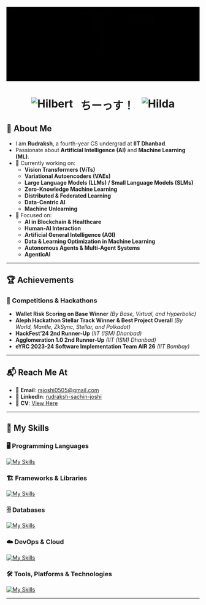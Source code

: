 <p align="center">
  <img src="github-gif.webp" width="800" height="auto" alt="Press Start To Play" />
</p>

<h1 align="center">
  <img alt="Hilbert" src="https://archives.bulbagarden.net/media/upload/a/a0/Spr_B2W2_Hilbert.png"
       style="height: 6em; vertical-align: top;" />
  &nbsp;&nbsp;ちーっす！&nbsp;&nbsp;
  <img alt="Hilda" src="https://archives.bulbagarden.net/media/upload/7/78/Spr_B2W2_Hilda.png"
       style="height: 6em; vertical-align: top;" />
</h1>

## 🧠 About Me  
- I am **Rudraksh**, a fourth-year CS undergrad at **IIT Dhanbad**.  
- Passionate about **Artificial Intelligence (AI)** and **Machine Learning (ML)**.  
- 🚀 Currently working on:  
  - **Vision Transformers (ViTs)**  
  - **Variational Autoencoders (VAEs)**  
  - **Large Language Models (LLMs) / Small Language Models (SLMs)**  
  - **Zero-Knowledge Machine Learning**  
  - **Distributed & Federated Learning**  
  - **Data-Centric AI**  
  - **Machine Unlearning**  
- 🔬 Focused on:  
  - **AI in Blockchain & Healthcare**  
  - **Human-AI Interaction**  
  - **Artificial General Intelligence (AGI)**  
  - **Data & Learning Optimization in Machine Learning**  
  - **Autonomous Agents & Multi-Agent Systems**  
  - **AgenticAI**  

---

## 🏆 Achievements  

### 🚀 Competitions & Hackathons  
- **Wallet Risk Scoring on Base Winner** *(By Base, Virtual, and Hyperbolic)*  
- **Aleph Hackathon Stellar Track Winner & Best Project Overall** *(By World, Mantle, ZkSync, Stellar, and Polkadot)*  
- **HackFest’24 2nd Runner-Up** *(IIT (ISM) Dhanbad)*  
- **Agglomeration 1.0 2nd Runner-Up** *(IIT (ISM) Dhanbad)*  
- **eYRC 2023-24 Software Implementation Team AIR 26** *(IIT Bombay)*  

---

## 📬 Reach Me At  
- 📧 **Email**: rsjoshi0505@gmail.com  
- 💼 **LinkedIn**: [rudraksh-sachin-joshi](https://www.linkedin.com/in/rudraksh-sachin-joshi-75554b202/)  
- 📄 **CV**: [View Here](https://drive.google.com/file/d/1Fln0qHTpcBtLuMO51ebSi2GF9KS6Z6C8/view?usp=sharing)

---

## 🚀 My Skills

### 🖥️ Programming Languages
[![My Skills](https://skillicons.dev/icons?i=py,c,cpp,js,ts,lua,rust,matlab,bash,powershell)](https://skillicons.dev)

### 🏗️ Frameworks & Libraries
[![My Skills](https://skillicons.dev/icons?i=pytorch,tensorflow,sklearn,opencv,fastapi,django,flask,react,nextjs,redux,tailwind,threejs,bootstrap,d3)](https://skillicons.dev)

### 🗄️ Databases
[![My Skills](https://skillicons.dev/icons?i=mysql,sqlite,mongodb,firebase)](https://skillicons.dev)

### ☁️ DevOps & Cloud
[![My Skills](https://skillicons.dev/icons?i=docker,kubernetes,aws,cloudflare,nginx,vercel)](https://skillicons.dev)

### 🛠️ Tools, Platforms & Technologies
[![My Skills](https://skillicons.dev/icons?i=git,github,githubactions,gitlab,bitbucket,cmake,raspberrypi,anaconda,vscode,visualstudio,pycharm,postman,wasm,graphql,arduino)](https://skillicons.dev)

---
